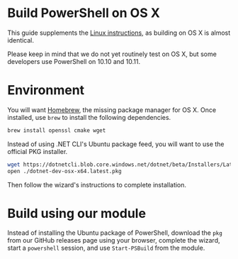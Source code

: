 Build PowerShell on OS X
========================

This guide supplements the [Linux instructions](./linux.md), as
building on OS X is almost identical.

Please keep in mind that we do not yet routinely test on OS X, but
some developers use PowerShell on 10.10 and 10.11.

Environment
===========

You will want [Homebrew](http://brew.sh/), the missing package manager
for OS X. Once installed, use `brew` to install the following
dependencies.

```sh
brew install openssl cmake wget
```

Instead of using .NET CLI's Ubuntu package feed, you will want to use
the official PKG installer.

```sh
wget https://dotnetcli.blob.core.windows.net/dotnet/beta/Installers/Latest/dotnet-dev-osx-x64.latest.pkg
open ./dotnet-dev-osx-x64.latest.pkg
```

Then follow the wizard's instructions to complete installation.

Build using our module
======================

Instead of installing the Ubuntu package of PowerShell, download the
`pkg` from our GitHub releases page using your browser, complete the
wizard, start a `powershell` session, and use `Start-PSBuild` from the
module.
